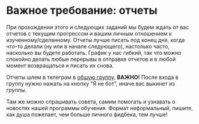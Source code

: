 # Важное требование: отчеты

При прохождении этого и следующих заданий мы будем ждать от вас отчетов с текущим прогрессом и вашим личным отношением к изученному/сделанному. Отчеты лучше писать под конец дня, когда что-то делали (ну или в начале следующего), настолько часто, насколько вы будете работать. График у нас гибкий, так что можно спокойно делать любые перерывы в отправке отчетов и в любой момент возвращаться и писать их снова.

Отчеты шлем в телеграм в [общую группу][students-chat].
**ВАЖНО!** После входа в группу нужно нажать на кнопку “Я не бот”, иначе вас выкинет из группы.

Там же можно спрашивать совета, самим помогать и узнавать о новостях нашей программы обучения. Формат неформальный, пишите, как душа пожелает, чем больше личного фидбека, тем лучше!


[students-chat]: https://t.me/learn_haskell_with_fsd
